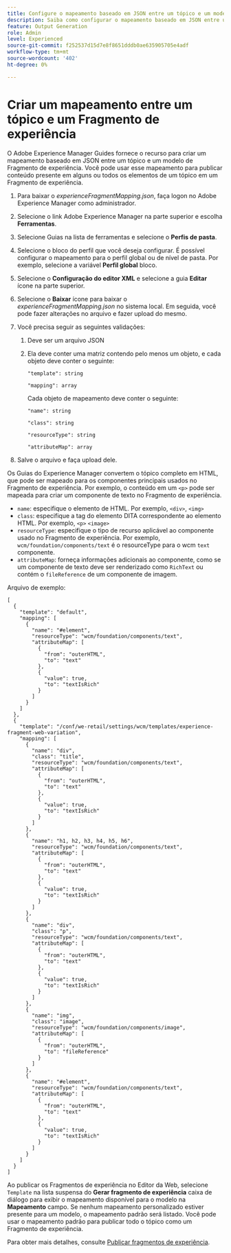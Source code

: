 ```yaml
---
title: Configure o mapeamento baseado em JSON entre um tópico e um modelo de Fragmento de experiência.
description: Saiba como configurar o mapeamento baseado em JSON entre um tópico e um modelo de Fragmento de experiência.
feature: Output Generation
role: Admin
level: Experienced
source-git-commit: f252537d15d7e8f8651dddb0ae635905705e4adf
workflow-type: tm+mt
source-wordcount: '402'
ht-degree: 0%

---
```


# Criar um mapeamento entre um tópico e um Fragmento de experiência

O Adobe Experience Manager Guides fornece o recurso para criar um mapeamento baseado em JSON entre um tópico e um modelo de Fragmento de experiência. Você pode usar esse mapeamento para publicar conteúdo presente em alguns ou todos os elementos de um tópico em um Fragmento de experiência.

1. Para baixar o *experienceFragmentMapping.json*, faça logon no Adobe Experience Manager como administrador.
1. Selecione o link Adobe Experience Manager na parte superior e escolha **Ferramentas**.
1. Selecione Guias na lista de ferramentas e selecione o **Perfis de pasta**.
1. Selecione o bloco do perfil que você deseja configurar. É possível configurar o mapeamento para o perfil global ou de nível de pasta. Por exemplo, selecione a variável **Perfil global** bloco.
1. Selecione o **Configuração do editor XML** e selecione a guia **Editar** ícone na parte superior.
1. Selecione o **Baixar** ícone para baixar o *experienceFragmentMapping.json*  no sistema local. Em seguida, você pode fazer alterações no arquivo e fazer upload do mesmo.

1. Você precisa seguir as seguintes validações:

   1. Deve ser um arquivo JSON
   2. Ela deve conter uma matriz contendo pelo menos um objeto, e cada objeto deve conter o seguinte:


      `"template": string `

      `"mapping": array`

      Cada objeto de mapeamento deve conter o seguinte:

      `"name": string`

      `"class": string`

      `"resourceType": string`

      `"attributeMap": array`


1. Salve o arquivo e faça upload dele.

Os Guias do Experience Manager convertem o tópico completo em HTML, que pode ser mapeado para os componentes principais usados no Fragmento de experiência. Por exemplo, o conteúdo em um `<p>` pode ser mapeada para criar um componente de texto no Fragmento de experiência.
* `name`: especifique o elemento de HTML. Por exemplo, `<div>`, `<img>`
* `class`: especifique a tag do elemento DITA correspondente ao elemento HTML. Por exemplo, `<p>` `<image>`
* `resourceType`: especifique o tipo de recurso aplicável ao componente usado no Fragmento de experiência. Por exemplo, `wcm/foundation/components/text` é o resourceType para o wcm `text` componente.
* `attributeMap`: forneça informações adicionais ao componente, como se um componente de texto deve ser renderizado como `RichText` ou contém o `fileReference` de um componente de imagem.




Arquivo de exemplo:

```
[
  {
    "template": "default",
    "mapping": [
      {
        "name": "#element",
        "resourceType": "wcm/foundation/components/text",
        "attributeMap": [
          {
            "from": "outerHTML",
            "to": "text"
          },
          {
            "value": true,
            "to": "textIsRich"
          }
        ]
      }
    ]
  },
  {
    "template": "/conf/we-retail/settings/wcm/templates/experience-fragment-web-variation",
    "mapping": [
      {
        "name": "div",
        "class": "title",
        "resourceType": "wcm/foundation/components/text",
        "attributeMap": [
          {
            "from": "outerHTML",
            "to": "text"
          },
          {
            "value": true,
            "to": "textIsRich"
          }
        ]
      },
      {
        "name": "h1, h2, h3, h4, h5, h6",
        "resourceType": "wcm/foundation/components/text",
        "attributeMap": [
          {
            "from": "outerHTML",
            "to": "text"
          },
          {
            "value": true,
            "to": "textIsRich"
          }
        ]
      },
      {
        "name": "div",
        "class": "p",
        "resourceType": "wcm/foundation/components/text",
        "attributeMap": [
          {
            "from": "outerHTML",
            "to": "text"
          },
          {
            "value": true,
            "to": "textIsRich"
          }
        ]
      },
      {
        "name": "img",
        "class": "image",
        "resourceType": "wcm/foundation/components/image",
        "attributeMap": [
          {
            "from": "outerHTML",
            "to": "fileReference"
          }
        ]
      },
      {
        "name": "#element",
        "resourceType": "wcm/foundation/components/text",
        "attributeMap": [
          {
            "from": "outerHTML",
            "to": "text"
          },
          {
            "value": true,
            "to": "textIsRich"
          }
        ]
      }
    ]
  }
]
```



Ao publicar os Fragmentos de experiência no Editor da Web, selecione `Template` na lista suspensa do **Gerar fragmento de experiência** caixa de diálogo para exibir o mapeamento disponível para o modelo na **Mapeamento** campo. Se nenhum mapeamento personalizado estiver presente para um modelo, o mapeamento padrão será listado. Você pode usar o mapeamento padrão para publicar todo o tópico como um Fragmento de experiência.

Para obter mais detalhes, consulte [Publicar fragmentos de experiência](../user-guide/publish-experience-fragment.md).

